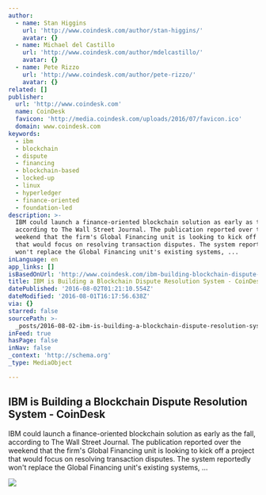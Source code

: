 ```yaml
---
author:
  - name: Stan Higgins
    url: 'http://www.coindesk.com/author/stan-higgins/'
    avatar: {}
  - name: Michael del Castillo
    url: 'http://www.coindesk.com/author/mdelcastillo/'
    avatar: {}
  - name: Pete Rizzo
    url: 'http://www.coindesk.com/author/pete-rizzo/'
    avatar: {}
related: []
publisher:
  url: 'http://www.coindesk.com'
  name: CoinDesk
  favicon: 'http://media.coindesk.com/uploads/2016/07/favicon.ico'
  domain: www.coindesk.com
keywords:
  - ibm
  - blockchain
  - dispute
  - financing
  - blockchain-based
  - locked-up
  - linux
  - hyperledger
  - finance-oriented
  - foundation-led
description: >-
  IBM could launch a finance-oriented blockchain solution as early as the fall,
  according to The Wall Street Journal. The publication reported over the
  weekend that the firm's Global Financing unit is looking to kick off a project
  that would focus on resolving transaction disputes. The system reportedly
  won't replace the Global Financing unit's existing systems, ...
inLanguage: en
app_links: []
isBasedOnUrl: 'http://www.coindesk.com/ibm-building-blockchain-dispute-resolution-system/'
title: IBM is Building a Blockchain Dispute Resolution System - CoinDesk
datePublished: '2016-08-02T01:21:10.554Z'
dateModified: '2016-08-01T16:17:56.638Z'
via: {}
starred: false
sourcePath: >-
  _posts/2016-08-02-ibm-is-building-a-blockchain-dispute-resolution-system-coi.md
inFeed: true
hasPage: false
inNav: false
_context: 'http://schema.org'
_type: MediaObject

---
```

<article style=""><h1>IBM is Building a Blockchain Dispute Resolution System - CoinDesk</h1><p>IBM could launch a finance-oriented blockchain solution as early as the fall, according to The Wall Street Journal. The publication reported over the weekend that the firm's Global Financing unit is looking to kick off a project that would focus on resolving transaction disputes. The system reportedly won't replace the Global Financing unit's existing systems, ...</p><img src="http://media.coindesk.com/uploads/2016/03/lawrence-summers-headshot.jpg" /></article>